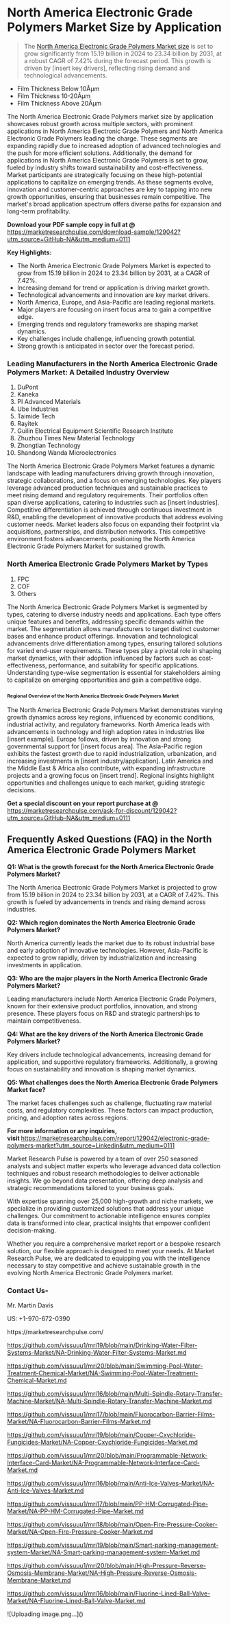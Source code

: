 <h1>North America Electronic Grade Polymers Market&nbsp;Size by Application</h1><blockquote><p>The <a href="https://marketresearchpulse.com/download-sample/129042?utm_source=GitHub-NA&amp;utm_medium=0111">North America Electronic Grade Polymers Market size</a> is set to grow significantly from 15.19 billion in 2024 to 23.34 billion by 2031, at a robust CAGR of 7.42% during the forecast period. This growth is driven by [insert key drivers], reflecting rising demand and technological advancements.</p></blockquote><ul><li>Film Thickness Below 10Âµm<li> Film Thickness 10-20Âµm<li> Film Thickness Above 20Âµm</li></ul><p>The North America Electronic Grade Polymers market size by application showcases robust growth across multiple sectors, with prominent applications in North America Electronic Grade Polymers and North America Electronic Grade Polymers leading the charge. These segments are expanding rapidly due to increased adoption of advanced technologies and the push for more efficient solutions. Additionally, the demand for applications in North America Electronic Grade Polymers is set to grow, fueled by industry shifts toward sustainability and cost-effectiveness. Market participants are strategically focusing on these high-potential applications to capitalize on emerging trends. As these segments evolve, innovation and customer-centric approaches are key to tapping into new growth opportunities, ensuring that businesses remain competitive. The market's broad application spectrum offers diverse paths for expansion and long-term profitability.</p><p><strong>Download your PDF sample copy in full at @ </strong><a href="https://marketresearchpulse.com/download-sample/129042?utm_source=GitHub-NA&amp;utm_medium=0111">https://marketresearchpulse.com/download-sample/129042?utm_source=GitHub-NA&amp;utm_medium=0111</a></p><p><strong>Key Highlights: </strong></p><ul><li>The North America Electronic Grade Polymers Market is expected to grow from 15.19 billion in 2024 to 23.34 billion by 2031, at a CAGR of 7.42%.</li><li>Increasing demand for trend or application is driving market growth.</li><li>Technological advancements and innovation are key market drivers.</li><li>North America, Europe, and Asia-Pacific are leading regional markets.</li><li>Major players are focusing on insert focus area to gain a competitive edge.</li><li>Emerging trends and regulatory frameworks are shaping market dynamics.</li><li>Key challenges include challenge, influencing growth potential.</li><li>Strong growth is anticipated in sector over the forecast period.</li></ul><h3>Leading Manufacturers in the North America Electronic Grade Polymers Market: A Detailed Industry Overview</h3><ol><li>DuPont</li><li>Kaneka</li><li>PI Advanced Materials</li><li>Ube Industries</li><li>Taimide Tech</li><li>Rayitek</li><li>Guilin Electrical Equipment Scientific Research Institute</li><li>Zhuzhou Times New Material Technology</li><li>Zhongtian Technology</li><li>Shandong Wanda Microelectronics</li></ol><div class="flex max-w-full flex-col flex-grow"><div class="min-h-8 text-message flex w-full flex-col items-end gap-2 whitespace-normal break-words [.text-message+&amp;]:mt-5" dir="auto" data-message-author-role="assistant" data-message-id="fd8432e4-4910-450d-b182-61b7bfb0a01f" data-message-model-slug="gpt-4o"><div class="flex w-full flex-col gap-1 empty:hidden first:pt-[3px]"><div class="markdown prose w-full break-words dark:prose-invert light"><p>The North America Electronic Grade Polymers Market features a dynamic landscape with leading manufacturers driving growth through innovation, strategic collaborations, and a focus on emerging technologies. Key players leverage advanced production techniques and sustainable practices to meet rising demand and regulatory requirements. Their portfolios often span diverse applications, catering to industries such as [insert industries]. Competitive differentiation is achieved through continuous investment in R&amp;D, enabling the development of innovative products that address evolving customer needs. Market leaders also focus on expanding their footprint via acquisitions, partnerships, and distribution networks. This competitive environment fosters advancements, positioning the North America Electronic Grade Polymers Market for sustained growth.</p></div></div></div></div><h3>North America Electronic Grade Polymers Market by Types</h3><ol><li>FPC<li> COF<li> Others</li></ol><div class="flex max-w-full flex-col flex-grow"><div class="min-h-8 text-message flex w-full flex-col items-end gap-2 whitespace-normal break-words [.text-message+&amp;]:mt-5" dir="auto" data-message-author-role="assistant" data-message-id="084470be-0bb7-4664-bddf-5156b4f41249" data-message-model-slug="gpt-4o-mini"><div class="flex w-full flex-col gap-1 empty:hidden first:pt-[3px]"><div class="markdown prose w-full break-words dark:prose-invert light"><p>The North America Electronic Grade Polymers Market is segmented by types, catering to diverse industry needs and applications. Each type offers unique features and benefits, addressing specific demands within the market. The segmentation allows manufacturers to target distinct customer bases and enhance product offerings. Innovation and technological advancements drive differentiation among types, ensuring tailored solutions for varied end-user requirements. These types play a pivotal role in shaping market dynamics, with their adoption influenced by factors such as cost-effectiveness, performance, and suitability for specific applications. Understanding type-wise segmentation is essential for stakeholders aiming to capitalize on emerging opportunities and gain a competitive edge.</p></div></div></div></div><h3><span style="font-size: 11px;">Regional Overview of the North America Electronic Grade Polymers Market</span></h3><div class="flex max-w-full flex-col flex-grow"><div class="min-h-8 text-message flex w-full flex-col items-end gap-2 whitespace-normal break-words [.text-message+&amp;]:mt-5" dir="auto" data-message-author-role="assistant" data-message-id="e9038762-ce64-4e30-91c9-9bd413514231" data-message-model-slug="gpt-4o-mini"><div class="flex w-full flex-col gap-1 empty:hidden first:pt-[3px]"><div class="markdown prose w-full break-words dark:prose-invert light"><p>The North America Electronic Grade Polymers Market demonstrates varying growth dynamics across key regions, influenced by economic conditions, industrial activity, and regulatory frameworks. North America leads with advancements in technology and high adoption rates in industries like [insert example]. Europe follows, driven by innovation and strong governmental support for [insert focus area]. The Asia-Pacific region exhibits the fastest growth due to rapid industrialization, urbanization, and increasing investments in [insert industry/application]. Latin America and the Middle East &amp; Africa also contribute, with expanding infrastructure projects and a growing focus on [insert trend]. Regional insights highlight opportunities and challenges unique to each market, guiding strategic decisions.</p></div></div></div></div><p><strong>Get a special discount on your report purchase at @ </strong><a href="https://marketresearchpulse.com/ask-for-discount/129042?utm_source=GitHub-NA&amp;utm_medium=0111">https://marketresearchpulse.com/ask-for-discount/129042?utm_source=GitHub-NA&amp;utm_medium=0111</a></p><h2>Frequently Asked Questions (FAQ) in the North America Electronic Grade Polymers Market</h2><p><strong>Q1: What is the growth forecast for the North America Electronic Grade Polymers Market?</strong></p><p>The North America Electronic Grade Polymers Market is projected to grow from 15.19 billion in 2024 to 23.34 billion by 2031, at a CAGR of 7.42%. This growth is fueled by advancements in trends and rising demand across industries.</p><p><strong>Q2: Which region dominates the North America Electronic Grade Polymers Market?</strong></p><p>North America currently leads the market due to its robust industrial base and early adoption of innovative technologies. However, Asia-Pacific is expected to grow rapidly, driven by industrialization and increasing investments in application.</p><p><strong>Q3: Who are the major players in the North America Electronic Grade Polymers Market?</strong></p><p>Leading manufacturers include North America Electronic Grade Polymers, known for their extensive product portfolios, innovation, and strong presence. These players focus on R&amp;D and strategic partnerships to maintain competitiveness.</p><p><strong>Q4: What are the key drivers of the North America Electronic Grade Polymers Market?</strong></p><p>Key drivers include technological advancements, increasing demand for application, and supportive regulatory frameworks. Additionally, a growing focus on sustainability and innovation is shaping market dynamics.</p><p><strong>Q5: What challenges does the North America Electronic Grade Polymers Market face?</strong></p><p>The market faces challenges such as challenge, fluctuating raw material costs, and regulatory complexities. These factors can impact production, pricing, and adoption rates across regions.</p><p><strong>For more information or any inquiries, visit&nbsp;</strong><a href="https://marketresearchpulse.com/report/129042/electronic-grade-polymers-market?utm_source=Linkedin&utm_medium=0111">https://marketresearchpulse.com/report/129042/electronic-grade-polymers-market?utm_source=Linkedin&utm_medium=0111</a></p><p>Market Research Pulse is powered by a team of over 250 seasoned analysts and subject matter experts who leverage advanced data collection techniques and robust research methodologies to deliver actionable insights. We go beyond data presentation, offering deep analysis and strategic recommendations tailored to your business goals.</p><p>With expertise spanning over 25,000 high-growth and niche markets, we specialize in providing customized solutions that address your unique challenges. Our commitment to actionable intelligence ensures complex data is transformed into clear, practical insights that empower confident decision-making.</p><p>Whether you require a comprehensive market report or a bespoke research solution, our flexible approach is designed to meet your needs. At Market Research Pulse, we are dedicated to equipping you with the intelligence necessary to stay competitive and achieve sustainable growth in the evolving North America Electronic Grade Polymers market.</p><h3><strong>Contact Us-</strong></h3><p>Mr. Martin Davis</p><p>US: +1-970-672-0390</p><p>https://marketresearchpulse.com/</p><p><a href="https://github.com/vissuuu1/mri19/blob/main/Drinking-Water-Filter-Systems-Market/NA-Drinking-Water-Filter-Systems-Market.md">https://github.com/vissuuu1/mri19/blob/main/Drinking-Water-Filter-Systems-Market/NA-Drinking-Water-Filter-Systems-Market.md</a></p><p><a href="https://github.com/vissuuu1/mri20/blob/main/Swimming-Pool-Water-Treatment-Chemical-Market/NA-Swimming-Pool-Water-Treatment-Chemical-Market.md">https://github.com/vissuuu1/mri20/blob/main/Swimming-Pool-Water-Treatment-Chemical-Market/NA-Swimming-Pool-Water-Treatment-Chemical-Market.md</a></p><p><a href="https://github.com/vissuuu1/mri16/blob/main/Multi-Spindle-Rotary-Transfer-Machine-Market/NA-Multi-Spindle-Rotary-Transfer-Machine-Market.md">https://github.com/vissuuu1/mri16/blob/main/Multi-Spindle-Rotary-Transfer-Machine-Market/NA-Multi-Spindle-Rotary-Transfer-Machine-Market.md</a></p><p><a href="https://github.com/vissuuu1/mri17/blob/main/Fluorocarbon-Barrier-Films-Market/NA-Fluorocarbon-Barrier-Films-Market.md">https://github.com/vissuuu1/mri17/blob/main/Fluorocarbon-Barrier-Films-Market/NA-Fluorocarbon-Barrier-Films-Market.md</a></p><p><a href="https://github.com/vissuuu1/mri19/blob/main/Copper-Cxychloride-Fungicides-Market/NA-Copper-Cxychloride-Fungicides-Market.md">https://github.com/vissuuu1/mri19/blob/main/Copper-Cxychloride-Fungicides-Market/NA-Copper-Cxychloride-Fungicides-Market.md</a></p><p><a href="https://github.com/vissuuu1/mri20/blob/main/Programmable-Network-Interface-Card-Market/NA-Programmable-Network-Interface-Card-Market.md">https://github.com/vissuuu1/mri20/blob/main/Programmable-Network-Interface-Card-Market/NA-Programmable-Network-Interface-Card-Market.md</a></p><p><a href="https://github.com/vissuuu1/mri16/blob/main/Anti-Ice-Valves-Market/NA-Anti-Ice-Valves-Market.md">https://github.com/vissuuu1/mri16/blob/main/Anti-Ice-Valves-Market/NA-Anti-Ice-Valves-Market.md</a></p><p><a href="https://github.com/vissuuu1/mri17/blob/main/PP-HM-Corrugated-Pipe-Market/NA-PP-HM-Corrugated-Pipe-Market.md">https://github.com/vissuuu1/mri17/blob/main/PP-HM-Corrugated-Pipe-Market/NA-PP-HM-Corrugated-Pipe-Market.md</a></p><p><a href="https://github.com/vissuuu1/mri18/blob/main/Open-Fire-Pressure-Cooker-Market/NA-Open-Fire-Pressure-Cooker-Market.md">https://github.com/vissuuu1/mri18/blob/main/Open-Fire-Pressure-Cooker-Market/NA-Open-Fire-Pressure-Cooker-Market.md</a></p><p><a href="https://github.com/vissuuu1/mri19/blob/main/Smart-parking-management-system-Market/NA-Smart-parking-management-system-Market.md">https://github.com/vissuuu1/mri19/blob/main/Smart-parking-management-system-Market/NA-Smart-parking-management-system-Market.md</a></p><p><a href="https://github.com/vissuuu1/mri20/blob/main/High-Pressure-Reverse-Osmosis-Membrane-Market/NA-High-Pressure-Reverse-Osmosis-Membrane-Market.md">https://github.com/vissuuu1/mri20/blob/main/High-Pressure-Reverse-Osmosis-Membrane-Market/NA-High-Pressure-Reverse-Osmosis-Membrane-Market.md</a></p><p><a href="https://github.com/vissuuu1/mri16/blob/main/Fluorine-Lined-Ball-Valve-Market/NA-Fluorine-Lined-Ball-Valve-Market.md">https://github.com/vissuuu1/mri16/blob/main/Fluorine-Lined-Ball-Valve-Market/NA-Fluorine-Lined-Ball-Valve-Market.md</a></p>
![Uploading image.png…]()
